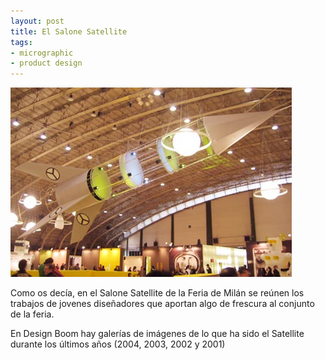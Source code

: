 ```yaml
---
layout: post
title: El Salone Satellite
tags:
- micrographic
- product design
---
```

<img src="/images/160.jpg" />

Como os decía, en el Salone Satellite de la Feria de Milán se reúnen los trabajos de jovenes diseñadores que aportan algo de frescura al conjunto de la feria.

En Design Boom hay galerías de imágenes de lo que ha sido el Satellite durante los últimos años (2004, 2003, 2002 y 2001)
